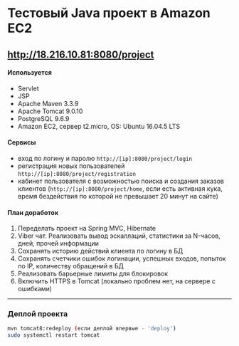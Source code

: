 # Тестовый Java проект в Amazon EC2
## http://18.216.10.81:8080/project


#### Используется
 - Servlet 
 - JSP
 - Apache Maven 3.3.9
 - Apache Tomcat 9.0.10
 - PostgreSQL 9.6.9
 - Amazon EC2, сервер t2.micro, OS: Ubuntu 16.04.5 LTS
 
#### Сервисы
 - вход по логину и паролю `http://[ip]:8080/project/login`
 - регистрация новых пользователей `http://[ip]:8080/project/registration`
 - кабинет пользователя с возможностью поиска и создания заказов клиентов (`http://[ip]:8080/project/home`, если есть активная кука, время бездействия по которой не превышает 20 минут на сайте)

#### План доработок
1. Переделать проект на Spring MVC, Hibernate
2. Viber чат. Реализовать вывод эскаллаций, статистики за N-часов, дней, прочей информации
3. Сохранять историю действий клиента по логину в БД
4. Сохранять счетчики ошибок логинации, успешных входов, попыток по IP, количеству обращений в БД
5. Реализовать барьерные лимиты для блокировок
6. Включить HTTPS в Tomcat (локально проблем нет, на сервере с ошибками)

________________________________
### Деплой проекта
```sh
mvn tomcat8:redeploy (если деплой впервые - 'deploy')
sudo systemctl restart tomcat
```
